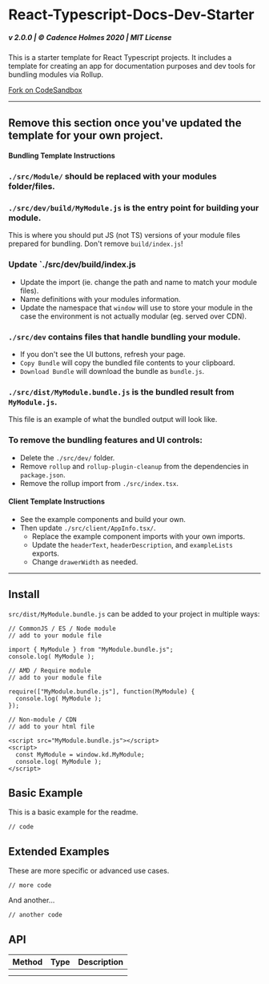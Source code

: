 # React-Typescript-Docs-Dev-Starter

##### v 2.0.0 | © Cadence Holmes 2020 | MIT License

This is a starter template for React Typescript projects. It includes a template for creating an app for documentation purposes and dev tools for bundling modules via Rollup.

[Fork on CodeSandbox](https://codesandbox.io/s/elated-water-vvn6c?file=/README.md)

---

## Remove this section once you've updated the template for your own project.

#### Bundling Template Instructions

### `./src/Module/` should be replaced with your modules folder/files.

### `./src/dev/build/MyModule.js` is the entry point for building your module.

This is where you should put JS (not TS) versions of your module files prepared for bundling. Don't remove `build/index.js`!

### Update `./src/dev/build/index.js

- Update the import (ie. change the path and name to match your module files).
- Name definitions with your modules information.
- Update the namespace that `window` will use to store your module in the case the environment is not actually modular (eg. served over CDN).

### `./src/dev` contains files that handle bundling your module.

- If you don't see the UI buttons, refresh your page.
- `Copy Bundle` will copy the bundled file contents to your clipboard.
- `Download Bundle` will download the bundle as `bundle.js`.

### `./src/dist/MyModule.bundle.js` is the bundled result from `MyModule.js`.

This file is an example of what the bundled output will look like.

### To remove the bundling features and UI controls:

- Delete the `./src/dev/` folder.
- Remove `rollup` and `rollup-plugin-cleanup` from the dependencies in `package.json`.
- Remove the rollup import from `./src/index.tsx`.

#### Client Template Instructions

- See the example components and build your own.
- Then update `./src/client/AppInfo.tsx/`.
  - Replace the example component imports with your own imports.
  - Update the `headerText`, `headerDescription`, and `exampleLists` exports.
  - Change `drawerWidth` as needed.

---

## Install

`src/dist/MyModule.bundle.js` can be added to your project in multiple ways:

```
// CommonJS / ES / Node module
// add to your module file

import { MyModule } from "MyModule.bundle.js";
console.log( MyModule );
```

```
// AMD / Require module
// add to your module file

require(["MyModule.bundle.js"], function(MyModule) {
  console.log( MyModule );
});
```

```
// Non-module / CDN
// add to your html file

<script src="MyModule.bundle.js"></script>
<script>
  const MyModule = window.kd.MyModule;
  console.log( MyModule );
</script>
```

## Basic Example

This is a basic example for the readme.

```
// code
```

## Extended Examples

These are more specific or advanced use cases.

```
// more code
```

And another...

```
// another code
```

## API

| Method | Type | Description |
| ------ | ---- | ----------- |
|        |      |             |
|        |      |             |
